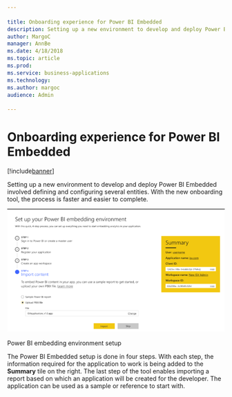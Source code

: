 ```yaml
---

title: Onboarding experience for Power BI Embedded
description: Setting up a new environment to develop and deploy Power BI Embedded involved defining and configuring several entities.
author: MargoC
manager: AnnBe
ms.date: 4/18/2018
ms.topic: article
ms.prod: 
ms.service: business-applications
ms.technology: 
ms.author: margoc
audience: Admin

---
```

#  Onboarding experience for Power BI Embedded 




[!include[banner](../../includes/banner.md)]

Setting up a new environment to develop and deploy Power BI Embedded involved
defining and configuring several entities. With the new onboarding tool, the
process is faster and easier to complete.

![A screenshot of Power BI embedding environment setup](media/onboarding-experience-power-bi-embedded-1.png "A screenshot of Power BI embedding environment setup")

Power BI embedding environment setup

The Power BI Embedded setup is done in four steps. With each step, the
information required for the application to work is being added to the
**Summary** tile on the right. The last step of the tool enables importing a
report based on which an application will be created for the developer. The
application can be used as a sample or reference to start with.
